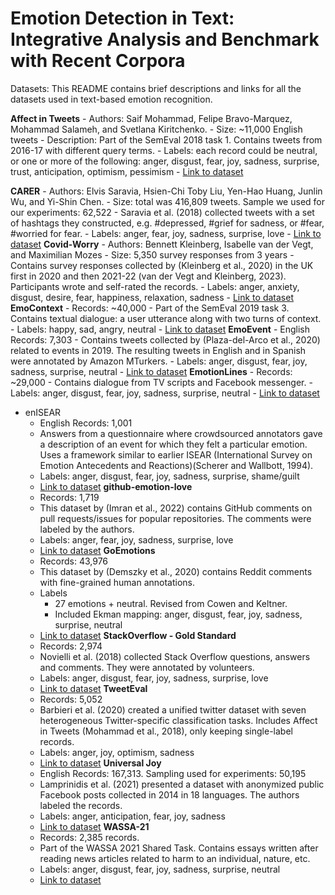 # Emotion Detection in Text: Integrative Analysis and Benchmark with Recent Corpora

Datasets: This README contains brief descriptions and links for all the datasets used in text-based emotion recognition.

**Affect in Tweets**
    - Authors: Saif Mohammad, Felipe Bravo-Marquez, Mohammad Salameh, and Svetlana Kiritchenko.
    - Size: ~11,000 English tweets
    - Description: Part of the SemEval 2018 task 1. Contains tweets from 2016-17 with different query terms.
    - Labels: each record could be neutral, or one or more of the following: anger, disgust, fear, joy, sadness, surprise, trust, anticipation, optimism, pessimism
    - [Link to dataset](https://competitions.codalab.org/competitions/17751)

**CARER**
    - Authors: Elvis Saravia, Hsien-Chi Toby Liu, Yen-Hao Huang, Junlin Wu, and Yi-Shin Chen.
    - Size: total was 416,809 tweets. Sample we used for our experiments: 62,522
    - Saravia et al. (2018) collected tweets with a set of hashtags they constructed, e.g. #depressed, #grief for sadness, or #fear, #worried for fear.
    - Labels: anger, fear, joy, sadness, surprise, love
    - [Link to dataset](https://huggingface.co/datasets/dair-ai/emotion)
**Covid-Worry**
    - Authors: Bennett Kleinberg, Isabelle van der Vegt, and Maximilian Mozes
    - Size: 5,350 survey responses from 3 years
    - Contains survey responses collected by (Kleinberg et al., 2020) in the UK first in 2020 and then 2021-22 (van der Vegt and Kleinberg, 2023). Participants wrote and self-rated the records.
    - Labels: anger, anxiety, disgust, desire, fear, happiness, relaxation,  sadness
    - [Link to dataset](https://osf.io/awy7r/)
**EmoContext**
    - Records: ~40,000
    - Part of the SemEval 2019 task 3. Contains textual dialogue: a user utterance along with two turns of context.
    - Labels: happy, sad, angry, neutral
    - [Link to dataset](https://competitions.codalab.org/competitions/19790)
**EmoEvent**
    - English Records: 7,303
    - Contains tweets collected by (Plaza-del-Arco et al., 2020) related to events in 2019. The resulting tweets in English and in Spanish were annotated by Amazon MTurkers.
    - Labels: anger, disgust, fear, joy, sadness, surprise, neutral
    - [Link to dataset](https://github.com/fmplaza/EmoEvent)
**EmotionLines**
    - Records: ~29,000
    - Contains dialogue from TV scripts and Facebook messenger.
    - Labels: anger, disgust, fear, joy, sadness, surprise, neutral
    - [Link to dataset](https://doraemon.iis.sinica.edu.tw/emotionlines/index.html)
  - enISEAR 
    - English Records: 1,001
    - Answers from a questionnaire where crowdsourced annotators gave a description of an event for which they felt a particular emotion. Uses a framework similar to earlier ISEAR (International Survey on Emotion Antecedents and Reactions)(Scherer and Wallbott, 1994).
    - Labels: anger, disgust, fear, joy, sadness, surprise, shame/guilt
    - [Link to dataset](https://www.ims.uni-stuttgart.de/forschung/ressourcen/korpora/deisear/)
**github-emotion-love**
    - Records: 1,719
    - This dataset by (Imran et al., 2022) contains GitHub comments on pull requests/issues for popular repositories. The comments were labeled by the authors.
    - Labels: anger, fear, joy, sadness, surprise, love
    - [Link to dataset](https://huggingface.co/datasets/imranraad/github-emotion-love)
**GoEmotions**
    - Records: 43,976
    - This dataset by (Demszky et al., 2020) contains Reddit comments with fine-grained human annotations.
    - Labels
      - 27 emotions + neutral. Revised from Cowen and Keltner.
      - Included Ekman mapping: anger, disgust, fear, joy, sadness, surprise, neutral  
    - [Link to dataset](https://github.com/google-research/google-research/tree/master/goemotions)
**StackOverflow - Gold Standard**
    - Records: 2,974
    - Novielli et al. (2018) collected Stack Overflow questions, answers and comments. They were annotated by volunteers.
    - Labels: anger, disgust, fear, joy, sadness, surprise, love
    - [Link to dataset](https://github.com/collab-uniba/EmotionDatasetMSR18/blob/master/Emotions_GoldSandard_andAnnotation.xlsx)
**TweetEval**
    - Records: 5,052
    - Barbieri et al. (2020) created a unified twitter dataset with seven heterogeneous Twitter-specific classification tasks. Includes Affect in Tweets (Mohammad et al., 2018), only keeping single-label records.
    - Labels: anger, joy, optimism, sadness
    - [Link to dataset](https://github.com/cardiffnlp/tweeteval/tree/main/datasets/emotion)
**Universal Joy**
    - English Records: 167,313. Sampling used for experiments: 50,195
    - Lamprinidis et al. (2021) presented a dataset with anonymized public Facebook posts collected in 2014 in 18 languages. The authors labeled the records.
    - Labels: anger, anticipation, fear, joy, sadness
    - [Link to dataset](https://github.com/sotlampr/universal-joy)
**WASSA-21**
    - Records: 2,385 records.
    - Part of the WASSA 2021 Shared Task. Contains essays written after reading news articles related to harm to an individual, nature, etc.
    - Labels: anger, disgust, fear, joy, sadness, surprise, neutral
    - [Link to dataset](https://competitions.codalab.org/competitions/28713)
